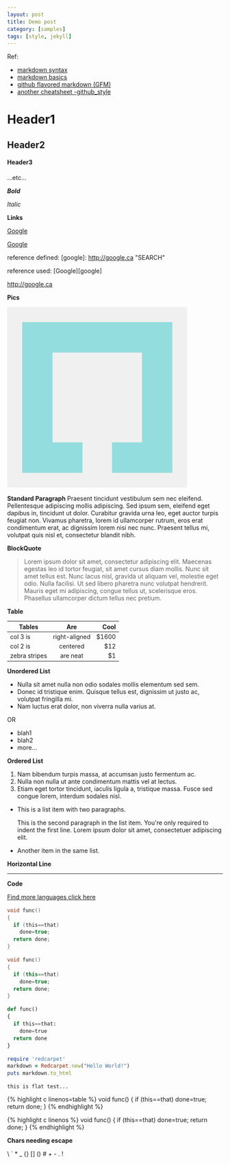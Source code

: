 ```yaml
---
layout: post
title: Demo post
category: [samples]
tags: [style, jekyll]
---
```


Ref:

- [markdown syntax](http://daringfireball.net/projects/markdown/syntax)
- [markdown basics](http://daringfireball.net/projects/markdown/basics)
- [github flavored markdown (GFM)](https://help.github.com/articles/github-flavored-markdown/)
- [another cheatsheet -github_style](https://github.com/adam-p/markdown-here/wiki/Markdown-Cheatsheet)

# Header1

## Header2

#### Header3
...etc...

***Bold***

*Italic*

**Links**

[Google](http://google.ca)

[Google](http://google.ca "SEARCH")

reference defined:
[google]: http://google.ca "SEARCH"

reference used:
[Google][google]

<http://google.ca>

**Pics**

![alt test](/public/images/logo.png)

**Standard Paragraph**
Praesent tincidunt vestibulum sem nec eleifend. Pellentesque adipiscing mollis adipiscing. Sed ipsum sem, eleifend eget dapibus in, tincidunt ut dolor. Curabitur gravida urna leo, eget auctor turpis feugiat non. Vivamus pharetra, lorem id ullamcorper rutrum, eros erat condimentum erat, ac dignissim lorem nisi nec nunc. Praesent tellus mi, volutpat quis nisl et, consectetur blandit nibh.

**BlockQuote**

> Lorem ipsum dolor sit amet, consectetur adipiscing elit. Maecenas egestas leo id tortor feugiat, sit amet cursus diam mollis. Nunc sit amet tellus est. Nunc lacus nisl, gravida ut aliquam vel, molestie eget odio. Nulla facilisi. Ut sed libero pharetra nunc volutpat hendrerit. Mauris eget mi adipiscing, congue tellus ut, scelerisque eros. Phasellus ullamcorper dictum tellus nec pretium.

**Table**

| Tables        | Are           | Cool  |
| ------------- |:-------------:| -----:|
| col 3 is      | right-aligned | $1600 |
| col 2 is      | centered      |   $12 |
| zebra stripes | are neat      |    $1 |

**Unordered List**

- Nulla sit amet nulla non odio sodales mollis elementum sed sem.
- Donec id tristique enim. Quisque tellus est, dignissim ut justo ac, volutpat fringilla mi.
- Nam luctus erat dolor, non viverra nulla varius at.

OR

* blah1
* blah2
* more...


**Ordered List**

1. Nam bibendum turpis massa, at accumsan justo fermentum ac.
2. Nulla non nulla ut ante condimentum mattis vel at lectus.
3. Etiam eget tortor tincidunt, iaculis ligula a, tristique massa. Fusce sed congue lorem, interdum sodales nisl.

*   This is a list item with two paragraphs.

    This is the second paragraph in the list item. You're
only required to indent the first line. Lorem ipsum dolor
sit amet, consectetuer adipiscing elit.

*   Another item in the same list.

**Horizontal Line**

---

**Code**

[Find more languages click here](http://pygments.org/docs/lexers/)

```c linenos
void func()
{
  if (this==that)
    done=true;
  return done;
}
```

```cpp
void func()
{
  if (this==that)
    done=true;
  return done;
}
```

```python
def func()
{
  if this==that:
    done=true
  return done
}
```

```ruby
require 'redcarpet'
markdown = Redcarpet.new("Hello World!")
puts markdown.to_html
```

```text
this is flat test...
```

{% highlight c linenos=table %}
void func()
{
  if (this==that)
    done=true;
  return done;
}
{% endhighlight %}

{% highlight c linenos %}
void func()
{
  if (this==that)
    done=true;
  return done;
}
{% endhighlight %}

**Chars needing escape**

\\
\`
\*
\_
\{\}
\[\]
\(\)
\#
\+
\-
\.
\!